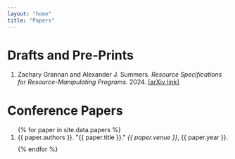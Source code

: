 ```yaml
---
layout: "home"
title: "Papers"
---
```


# Drafts and Pre-Prints

1. Zachary Grannan and Alexander J. Summers. *Resource Specifications for
   Resource-Manipulating Programs*. 2024. <a
   href="https://arxiv.org/abs/2304.12530" target="_blank" rel="noopener
   noreferrer">[arXiv link]</a>

# Conference Papers

<ol>
{% for paper in site.data.papers %}
    <li style="margin-bottom: 10px;">
    {{ paper.authors }}. "{{ paper.title }}." <i>{{ paper.venue }}</i>, {{ paper.year }}.
    </li>
{% endfor %}
</ol>

